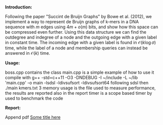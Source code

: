 **Introduction:**

 Following the paper "Succint de Bruijn Graphs" by Bowe et al. (2012), we implement a way to represent de Bruijn graphs of k-mers in a DNA sequence with $m$ edges using $4m+o(m)$ bits, and show how this space can be compressed even further. Using this data structure we can find the outdegree and indegree of a node and the outgoing edge with a given label in constant time. The incoming edge with a given label is found in $\mathcal{O}(k\log\sigma)$ time, while the label of a node and membership queries can instead be answered in $\mathcal{O}(k)$ time.


**Usage:**

boss.cpp contains the class
main.cpp is a simple example of how to use it
compile with g++ -std=c++11 -O3 -DNDEBUG -I ~/include -L ~/lib 'main.cpp' -o main -lsdsl -ldivsufsort -ldivsufsort64 following sdsl
then ./main kmers.txt 3
memory usage is the file used to measure performance, the results are reported also in the report
timer is a scope based timer by used to benchmark the code


**Report:**

Append pdf [Some title here](FILE_NAME.pdf)
 
